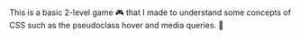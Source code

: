 This is a basic 2-level game 🎮 that I made to understand some concepts of CSS such as the pseudoclass hover and media queries. 👾

